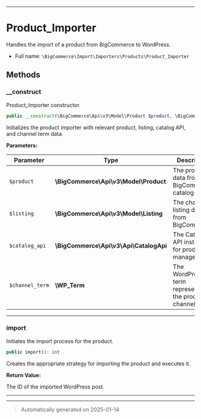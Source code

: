 ***

# Product_Importer

Handles the import of a product from BigCommerce to WordPress.



* Full name: `\BigCommerce\Import\Importers\Products\Product_Importer`




## Methods


### __construct

Product_Importer constructor.

```php
public __construct(\BigCommerce\Api\v3\Model\Product $product, \BigCommerce\Api\v3\Model\Listing $listing, \BigCommerce\Api\v3\Api\CatalogApi $catalog_api, \WP_Term $channel_term): mixed
```

Initializes the product importer with relevant product, listing, catalog API, and channel term data.






**Parameters:**

| Parameter | Type | Description |
|-----------|------|-------------|
| `$product` | **\BigCommerce\Api\v3\Model\Product** | The product data from the BigCommerce catalog API. |
| `$listing` | **\BigCommerce\Api\v3\Model\Listing** | The channel listing data from BigCommerce. |
| `$catalog_api` | **\BigCommerce\Api\v3\Api\CatalogApi** | The Catalog API instance for product management. |
| `$channel_term` | **\WP_Term** | The WordPress term representing the product&#039;s channel. |





***

### import

Initiates the import process for the product.

```php
public import(): int
```

Creates the appropriate strategy for importing the product and executes it.







**Return Value:**

The ID of the imported WordPress post.




***


***
> Automatically generated on 2025-01-14
